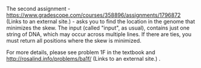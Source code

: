 The second assignment - https://www.gradescope.com/courses/358896/assignments/1796872 (Links to an external site.) - asks you to find the location in the genome that minimizes the skew.  The input  (called "input", as usual), contains just one string of DNA, which may occur across multiple lines. If there are ties, you must return all positions where the skew is minimized.

For more details, please see problem 1F in the textbook and http://rosalind.info/problems/ba1f/ (Links to an external site.) .
